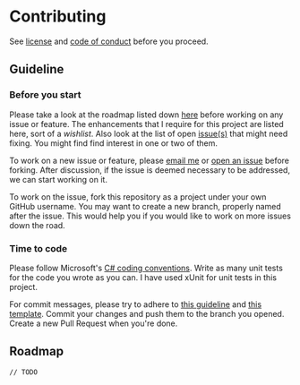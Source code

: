 # Contributing

See [license](https://github.com/maacpiash/Harold/blob/master/LICENSE) and [code of conduct](https://github.com/maacpiash/Harold/blob/master/CODE_OF_CONDUCT.md) before you proceed.

## Guideline

### Before you start

Please take a look at the roadmap listed down [here](#Roadmap) before working on any issue or feature. The enhancements that I require for this project are listed here, sort of a *wishlist*. Also look at the list of open [issue(s)](https://github.com/maacpiash/Harold/issues) that might need fixing. You might find find interest in one or two of them.

To work on a new issue or feature, please [email me](mailto:ahad@maacpiash.com) or [open an issue](https://github.com/maacpiash/Harold/issues/new) before forking. After discussion, if the issue is deemed necessary to be addressed, we can start working on it.

To work on the issue, fork this repository as a project under your own GitHub username. You may want to create a new branch, properly named after the issue. This would help you if you would like to work on more issues down the road.

### Time to code

Please follow Microsoft's [C# coding conventions](https://docs.microsoft.com/en-us/dotnet/csharp/programming-guide/inside-a-program/coding-conventions). Write as many unit tests for the code you wrote as you can. I have used xUnit for unit tests in this project.

For commit messages, please try to adhere to [this guideline](https://chris.beams.io/posts/git-commit/) and [this template](https://codeinthehole.com/tips/a-useful-template-for-commit-messages/). Commit your changes and push them to the branch you opened. Create a new Pull Request when you're done.

## Roadmap

`// TODO`
